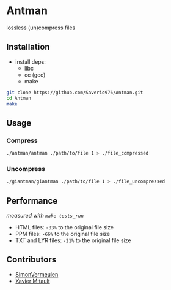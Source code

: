 # Antman

lossless (un)compress files

## Installation

- install deps:
    - libc
    - cc (gcc)
    - make

```bash
git clone https://github.com/Saverio976/Antman.git
cd Antman
make
```

## Usage

### Compress

```bash
./antman/antman ./path/to/file 1 > ./file_compressed
```

### Uncompress

```bash
./giantman/giantman ./path/to/file 1 > ./file_uncompressed
```

## Performance

*measured with `make tests_run`*

- HTML files: `-33%` to the original file size
- PPM files: `-66%` to the original file size
- TXT and LYR files: `-21%` to the original file size

## Contributors

- [SimonVermeulen](https://github.com/SimonVermeulen)
- [Xavier Mitault](https://github.com/Saverio976)
